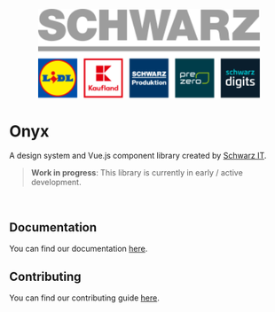 <p>
  <a href="https://gruppe.schwarz">
  <div align="center">
    <img src="./.github/schwarz-group.svg" width="400px" />
    </div>
  </a>
</p>

# Onyx

A design system and Vue.js component library created by [Schwarz IT](https://it.schwarz).

> **Work in progress**: This library is currently in early / active development.

<br />

## Documentation

You can find our documentation [here](https://onyx.schwarz).

## Contributing

You can find our contributing guide [here](CONTRIBUTING.md).
